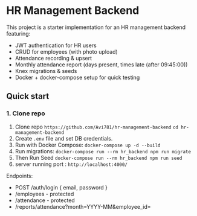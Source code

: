 # HR Management Backend

This project is a starter implementation for an HR management backend featuring:

- JWT authentication for HR users
- CRUD for employees (with photo upload)
- Attendance recording & upsert
- Monthly attendance report (days present, times late (after 09:45:00))
- Knex migrations & seeds
- Docker + docker-compose setup for quick testing

## Quick start
### 1. Clone repo

1. Clone repo  ` https://github.com/Avi781/hr-management-backend `
               ` cd hr-management-backend `
2. Create `.env` file and set DB credentials.
3. Run with Docker Compose: ` docker-compose up -d --build `
4. Run migrations: ` docker-compose run --rm hr_backend npm run migrate `
5. Then Run Seed ` docker-compose run --rm hr_backend npm run seed `
6. server running port : ` http://localhost:4000/ `

Endpoints:
- POST /auth/login { email, password }
- /employees - protected
- /attendance - protected
- /reports/attendance?month=YYYY-MM&employee_id=

